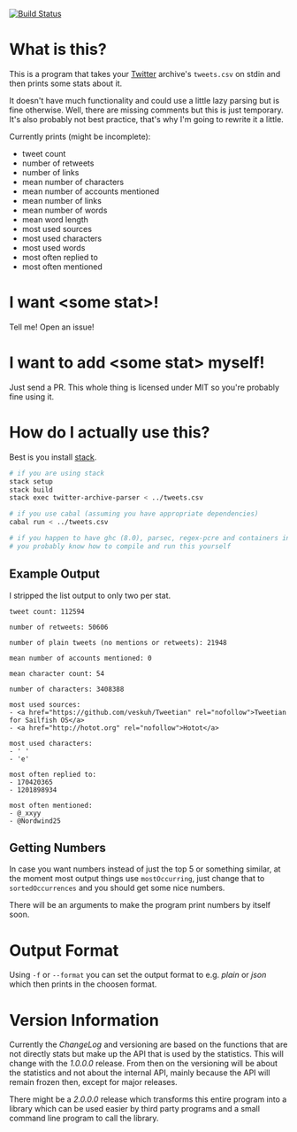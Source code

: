 [![Build Status](https://travis-ci.org/benaryorg/haskell-twitter-archive-parser.svg?branch=master)](https://travis-ci.org/benaryorg/haskell-twitter-archive-parser)

# What is this?

This is a program that takes your [Twitter](https://twitter.com) archive's
`tweets.csv` on stdin and then prints some stats about it.

It doesn't have much functionality and could use a little lazy parsing but is
fine otherwise.
Well, there are missing comments but this is just temporary.
It's also probably not best practice, that's why I'm going to rewrite it a
little.

Currently prints (might be incomplete):

- tweet count
- number of retweets
- number of links
- mean number of characters
- mean number of accounts mentioned
- mean number of links
- mean number of words
- mean word length
- most used sources
- most used characters
- most used words
- most often replied to
- most often mentioned

# I want \<some stat\>!

Tell me! Open an issue!

# I want to add \<some stat\> myself!

Just send a PR.
This whole thing is licensed under MIT so you're probably fine using it.

# How do I actually use this?

Best is you install [stack](https://docs.haskellstack.org/en/stable/README/).

```bash
# if you are using stack
stack setup
stack build
stack exec twitter-archive-parser < ../tweets.csv

# if you use cabal (assuming you have appropriate dependencies)
cabal run < ../tweets.csv

# if you happen to have ghc (8.0), parsec, regex-pcre and containers installed
# you probably know how to compile and run this yourself
```

## Example Output

I stripped the list output to only two per stat.

```text
tweet count: 112594

number of retweets: 50606

number of plain tweets (no mentions or retweets): 21948

mean number of accounts mentioned: 0

mean character count: 54

number of characters: 3408388

most used sources:
- <a href="https://github.com/veskuh/Tweetian" rel="nofollow">Tweetian for Sailfish OS</a>
- <a href="http://hotot.org" rel="nofollow">Hotot</a>

most used characters:
- ' '
- 'e'

most often replied to:
- 170420365
- 1201898934

most often mentioned:
- @_xxyy
- @Nordwind25
```

## Getting Numbers

In case you want numbers instead of just the top 5 or something similar, at the
moment most output things use `mostOccurring`, just change that to
`sortedOccurrences` and you should get some nice numbers.

There will be an arguments to make the program print numbers by itself soon.

# Output Format

Using `-f` or `--format` you can set the output format to e.g. *plain* or
*json* which then prints in the choosen format.

# Version Information

Currently the *ChangeLog* and versioning are based on the functions that are
not directly stats but make up the API that is used by the statistics.
This will change with the *1.0.0.0* release.
From then on the versioning will be about the statistics and not about the
internal API, mainly because the API will remain frozen then, except for major
releases.

There might be a *2.0.0.0* release which transforms this entire program into a
library which can be used easier by third party programs and a small command
line program to call the library.

